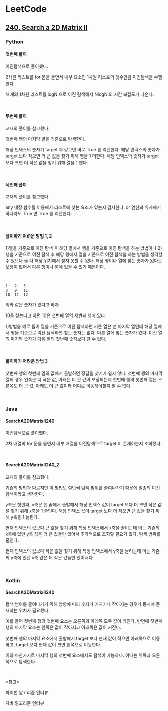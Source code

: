 # LeetCode

## [240. Search a 2D Matrix II](https://leetcode.com/problems/search-a-2d-matrix-ii/)

### Python

#### 첫번째 풀이

이진탐색으로 풀이했다.

2차원 리스트를 for 문을 돌면서 내부 요소인 1차원 리스트의 갯수만큼 이진탐색을 수행한다.

N 개의 1차원 리스트를 logN 으로 이진 탐색해서 NlogN 의 시간 복잡도가 나온다.

<br>

#### 두번째 풀이

교재의 풀이를 참고했다.

첫번째 행의 마지막 열을 기준으로 탐색한다.

해당 인덱스의 숫자가 target 과 같으면 바로 True 를 리턴한다. 해당 인덱스의 숫자가 target 보다 작으면 더 큰 값을 찾기 위해 행을 1 더한다. 해당 인덱스의 숫자가 target 보다 크면 더 작은 값을 찾기 위해 열을 1 뺀다.

<br>

#### 세번째 풀이

교재의 풀이를 참고했다.

any 내장 함수를 이용해서 리스트에 찾는 요소가 있는지 검사한다. or 연산과 유사해서 하나라도 True 면 True 를 리턴한다.

<br>

#### 풀이하기 어려운 방법 1, 2

1)열을 기준으로 이진 탐색 후 해당 열에서 행을 기준으로 이진 탐색을 하는 방법이나 2)행을 기준으로 이진 탐색 후 해당 행에서 열을 기준으로 이진 탐색을 하는 방법을 생각할 수 있으나 둘 다 해당 위치에서 찾지 못할 수 있다. 해당 행이나 열에 찾는 숫자가 있다는 보장이 없어서 다른 행이나 열에 있을 수 있기 때문이다.

<br>

```
1   2   3
8   9   11
10  11  12
```

위와 같은 숫자가 있다고 하자.

10을 찾는다고 하면 10은 첫번째 열의 세번째 행에 있다.

1)방법을 예로 들어 열을 기준으로 이진 탐색하면 기준 열은 맨 마지막 열인데 해당 열에서 행을 기준으로 이진 탐색하면 찾는 숫자는 없다. 다른 열에 찾는 숫자가 있다. 이전 열의 마지막 숫자가 다음 열의 첫번째 숫자보다 클 수 있다.

<br>

#### 풀이하기 어려운 방법 3

첫번째 행의 첫번째 열의 값에서 출발하면 정답을 찾기가 쉽지 않다. 첫번째 행의 마지막 열의 경우 왼쪽은 더 작은 값, 아래는 더 큰 값이 보장되는데 첫번째 행의 첫번째 열은 오른쪽도 더 큰 값, 아래도 더 큰 값이라 어디로 이동해야할지 알 수 없다.

<br>

### Java

#### SearchA2DMatrixII240

이진탐색으로 풀이했다. 

2차 배열의 for 문을 돌면서 내부 배열을 이진탐색으로 target 이 존재하는지 조회했다.

<br>

#### SearchA2DMatrixII240_2

교재의 풀이를 참고했다.

기존의 방법과 다르지만 이 방법도 절반씩 탐색 범위를 줄여나가기 때문에 일종의 이진탐색이라고 생각한다. 

y축은 첫번째, x축은 맨 끝에서 출발해서 해당 인덱스 값이 target 보다 더 크면 작은 값을 찾기 위해 x축을 1 줄인다. 해당 인덱스 값이 target 보다 더 작으면 큰 값을 찾기 위해 y축을 1 늘린다.

현재 인덱스의 값보다 큰 값을 찾기 위해 특정 인덱스에서 x축을 줄이는데 이는 기존의 x축에 있던 y축 값은 더 큰 값들만 있어서 추가적으로 조회할 필요가 없다. 탐색 범위를 줄인다.

현재 인덱스의 값보다 작은 값을 찾기 위해 특정 인덱스에서 y축을 늘리는데 이는 기존의 y축에 있던 x축 값은 더 작은 값들만 있어서다. 

<br>

### Kotlin

#### SearchA2DMatrixII240

탐색 범위를 줄여나가기 위해 방향에 따라 숫자가 커지거나 작아지는 경우가 동시에 존재하는 위치가 필요했다. 

예를 들어 첫번째 행의 첫번째 요소는 오른쪽과 아래쪽 모두 값이 커진다. 반면에 첫번째 행의 마지막 요소는 왼쪽은 값이 작아지고 아래쪽은 값이 커진다.

첫번째 행의 마지막 요소에서 출발해서 target 보다 현재 값이 작으면 아래쪽으로 이동하고, target 보다 현재 값이 크면 왼쪽으로 이동한다.

이와 마찬가지로 마지막 행의 첫번째 요소에서도 탐색이 가능하다. 이때는 위쪽과 오른쪽으로 탐색한다.

<br>

<참고>

파이썬 알고리즘 인터뷰

자바 알고리즘 인터뷰

